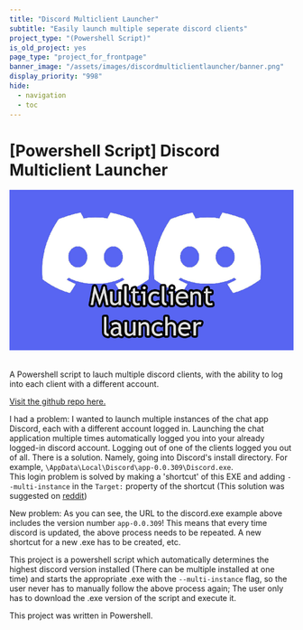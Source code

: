 ```yaml
---
title: "Discord Multiclient Launcher"
subtitle: "Easily launch multiple seperate discord clients"
project_type: "(Powershell Script)"
is_old_project: yes
page_type: "project_for_frontpage"
banner_image: "/assets/images/discordmulticlientlauncher/banner.png"
display_priority: "998"
hide:
  - navigation
  - toc
---
```

<h1 class="text-center">[Powershell Script] Discord Multiclient Launcher</h1>

<div class="row justify-content-center">
  <img src="/assets/images/discordmulticlientlauncher/banner.png">
</div>
<br>
<div class="row justify-content-center">
  <p>A Powershell script to lauch multiple discord clients, with the ability to log into each client with a different account.</p>
</div>

<div class="row justify-content-around">
  <a href="https://github.com/Joey-Einerhand/discord-multiclient-launcher" class="btn btn-primary">Visit the github repo here.</a>
</div>

I had a problem: I wanted to launch multiple instances of the chat app Discord, each with a different account logged in.  Launching the chat application multiple times automatically logged you into your already logged-in discord account. Logging out of one of the clients logged you out of all.
There is a solution. Namely, going into Discord's install directory. 
For example, `\AppData\Local\Discord\app-0.0.309\Discord.exe`. <br>
This login problem is solved by making a 'shortcut' of this EXE and adding `--multi-instance` in the `Target:` property of the shortcut (This solution was suggested on [reddit](https://www.reddit.com/r/discordapp/comments/kk6rp7/how_to_actually_easily_multiclient/))

New problem: As you can see, the URL to the discord.exe example above includes the version number `app-0.0.309`! This means that every time discord is updated, the above process needs to be repeated. A new shortcut for a new .exe has to be created, etc.

This project is a powershell script which automatically determines the highest discord version installed (There can be multiple installed at one time) and starts the appropriate .exe with the `--multi-instance` flag, so the user never has to manually follow the above process again; The user only has to download the .exe version of the script and execute it.

This project was written in Powershell.

<br>

